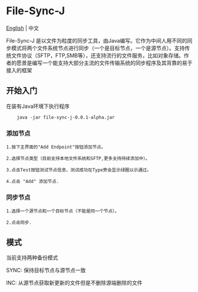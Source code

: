 # File-Sync-J

[English](https://github.com/codflow/file-sync-j/blob/master/README.MD) | 中文

File-Sync-J 是以文件为粒度的同步工具，由Java编写。它作为中间人用不同的同步模式将两个文件系统节点进行同步（一个是目标节点，一个是源节点）。支持传统文件协议（SFTP，FTP,SMB等），还支持流行的文件服务，比如对象存储。作者的愿景是编写一个能支持大部分主流的文件传输系统的同步程序及其背靠的易于接入的框架


## 开始入门

在装有Java环境下执行程序

```
    java -jar file-sync-j-0.0.1-alpha.jar
```

### 添加节点
    
    1.按下主界面的"Add Endpoint"按钮添加节点。
    
    2.选择节点类型（目前支持本地文件系统和SFTP,更多支持持续添加中）。

    3.点击Test按钮测试节点信息，测试成功在Type旁会显示绿圈以示通过。

    4.点击 "Add" 添加节点.

### 同步节点

    1.选择一个源节点和一个目标节点（不能是同一个节点）。

    2.点击同步.

## 模式

当前支持两种备份模式

SYNC: 保持目标节点与源节点一致

INC: 从源节点获取新更新的文件但是不删除源端删除的文件
